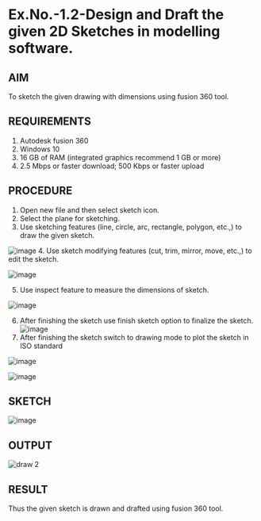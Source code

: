 # Ex.No.-1.2-Design and Draft the given 2D Sketches in modelling software.

## AIM
 To sketch the given drawing with dimensions using fusion 360 tool.
 
## REQUIREMENTS
 1. Autodesk fusion 360
 2. Windows 10
 3. 16 GB of RAM (integrated graphics recommend 1 GB or more)
 4. 2.5 Mbps or faster download; 500 Kbps or faster upload 
 
 ## PROCEDURE
 1.	Open new file and then select sketch icon.
 2.	Select the plane for sketching. 
 3.	Use sketching features (line, circle, arc, rectangle, polygon, etc.,) to draw the given sketch.
 
 ![image](https://user-images.githubusercontent.com/113594316/198232594-2187c1c1-4e85-437f-99f7-263bb1a3e968.png)
 4.	Use sketch modifying features (cut, trim, mirror, move, etc.,) to edit the sketch.
 
 ![image](https://user-images.githubusercontent.com/113594316/198232771-48e6582d-4410-430a-a9d4-70e400255580.png)
 
 5.	Use inspect feature to measure the dimensions of sketch.
 
 ![image](https://user-images.githubusercontent.com/113594316/198232845-1608e574-732c-44b2-9921-39e920b70e2e.png)
 
 6.	After finishing the sketch use finish sketch option to finalize the sketch.
 ![image](https://user-images.githubusercontent.com/113594316/198232907-8275f39c-9031-4cf4-b0c4-8eb568e477ab.png)
 7.	After finishing the sketch switch to drawing mode to plot the sketch in ISO standard
 
 ![image](https://user-images.githubusercontent.com/113594316/198232997-7172a35b-79a2-45e4-88a3-5e741b4d90ce.png)
 
 ![image](https://user-images.githubusercontent.com/113594316/198233011-28615257-fc2b-4c81-852a-49722c948e07.png)
 
 
 ## SKETCH
 ![image](https://user-images.githubusercontent.com/113594316/198233336-dd9f5c19-481b-486a-928a-99c32a732f89.png)

 ## OUTPUT
 ![draw 2](https://github.com/user-attachments/assets/d57fd947-0d3f-4d87-b7ee-e6937a223764)

 ## RESULT
 Thus the given sketch is drawn and drafted using fusion 360 tool.
